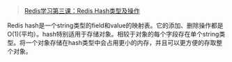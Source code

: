 
> [Redis学习第三课：Redis Hash类型及操作](https://www.cnblogs.com/anny-1980/p/4578753.html)

Redis hash是一个string类型的field和value的映射表。它的添加、删除操作都是O(1)(平均）。hash特别适用于存储对象。相较于对象的每个字段存在单个string类型。将一个对象存储在hash类型中会占用更小的内存，并且可以更方便的存取整个对象。
